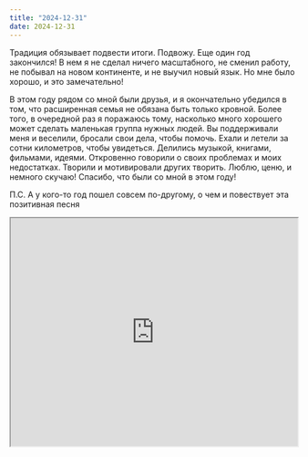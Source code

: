 ```yaml
---
title: "2024-12-31"
date: 2024-12-31
---
```

Традиция обязывает подвести итоги. Подвожу. Еще один год закончился!
В нем я не сделал ничего масштабного, не сменил работу, не побывал на новом континенте, и не выучил новый язык. Но мне было хорошо, и это замечательно!

В этом году рядом со мной были друзья, и я окончательно убедился в том, что расширенная семья не обязана быть только кровной. Более того, в очередной раз я поражаюсь тому, насколько много хорошего может сделать маленькая группа нужных людей. Вы поддерживали меня и веселили, бросали свои дела, чтобы помочь. Ехали и летели за сотни километров, чтобы увидеться. Делились музыкой, книгами, фильмами, идеями. Откровенно говорили о своих проблемах и моих недостатках. Творили и мотивировали других творить.
Люблю, ценю, и немного скучаю! Спасибо, что были со мной в этом году!

П.С. А у кого-то год пошел совсем по-другому, о чем и повествует эта позитивная песня

<iframe src="https://www.youtube.com/embed/0GSJiCXNwxo?feature=oembed" width="100%" height="400"></iframe>
